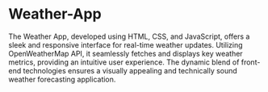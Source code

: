 # Weather-App
 The Weather App, developed using HTML, CSS, and JavaScript, offers a sleek and responsive interface for real-time weather updates. Utilizing OpenWeatherMap API, it seamlessly fetches and displays key weather metrics, providing an intuitive user experience. The dynamic blend of front-end technologies ensures a visually appealing and technically sound weather forecasting application.
